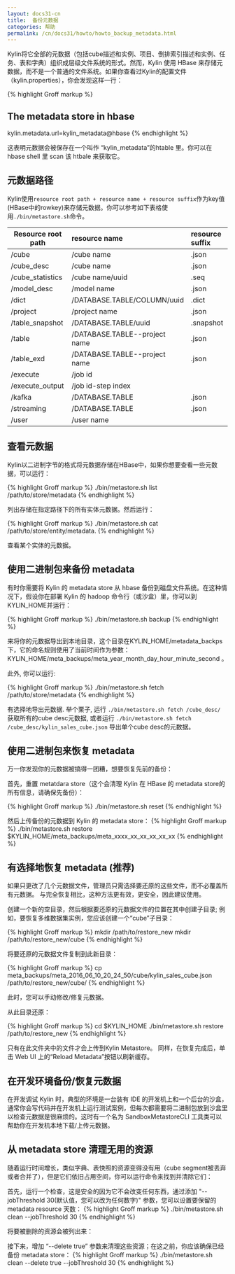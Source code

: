 ```yaml
---
layout: docs31-cn
title:  备份元数据
categories: 帮助
permalink: /cn/docs31/howto/howto_backup_metadata.html
---
```


Kylin将它全部的元数据（包括cube描述和实例、项目、倒排索引描述和实例、任务、表和字典）组织成层级文件系统的形式。然而，Kylin 使用 HBase 来存储元数据，而不是一个普通的文件系统。如果你查看过Kylin的配置文件（kylin.properties），你会发现这样一行：

{% highlight Groff markup %}
## The metadata store in hbase
kylin.metadata.url=kylin_metadata@hbase
{% endhighlight %}

这表明元数据会被保存在一个叫作 “kylin_metadata”的htable 里。你可以在 hbase shell 里 scan 该 htbale 来获取它。

## 元数据路径

Kylin使用`resource root path + resource name + resource suffix`作为key值(HBase中的rowkey)来存储元数据。你可以参考如下表格使用`./bin/metastore.sh`命令。
 
| Resource root path  | resource name         | resource suffix
| --------------------| :---------------------| :--------------|
| /cube               | /cube name            | .json |
| /cube_desc          | /cube name            | .json |
| /cube_statistics    | /cube name/uuid       | .seq |
| /model_desc         | /model name           | .json |
| /dict               | /DATABASE.TABLE/COLUMN/uuid | .dict |
| /project            | /project name         | .json |
| /table_snapshot     | /DATABASE.TABLE/uuid  | .snapshot |
| /table              | /DATABASE.TABLE--project name | .json |
| /table_exd          | /DATABASE.TABLE--project name | .json |
| /execute            | /job id               |  |
| /execute_output     | /job id-step index    |  |
| /kafka              | /DATABASE.TABLE       | .json |
| /streaming          | /DATABASE.TABLE       | .json |
| /user               | /user name            |  |

## 查看元数据

Kylin以二进制字节的格式将元数据存储在HBase中，如果你想要查看一些元数据，可以运行：

{% highlight Groff markup %}
./bin/metastore.sh list /path/to/store/metadata
{% endhighlight %}

列出存储在指定路径下的所有实体元数据。然后运行： 

{% highlight Groff markup %}
./bin/metastore.sh cat /path/to/store/entity/metadata.
{% endhighlight %}

查看某个实体的元数据。

## 使用二进制包来备份 metadata

有时你需要将 Kylin 的 metadata store 从 hbase 备份到磁盘文件系统。在这种情况下，假设你在部署 Kylin 的 hadoop 命令行（或沙盒）里，你可以到KYLIN_HOME并运行：

{% highlight Groff markup %}
./bin/metastore.sh backup
{% endhighlight %}

来将你的元数据导出到本地目录，这个目录在KYLIN_HOME/metadata_backps下，它的命名规则使用了当前时间作为参数：KYLIN_HOME/meta_backups/meta_year_month_day_hour_minute_second 。

此外, 你可以运行:

{% highlight Groff markup %}
./bin/metastore.sh fetch /path/to/store/metadata
{% endhighlight %}

有选择地导出元数据. 举个栗子, 运行 `./bin/metastore.sh fetch /cube_desc/` 获取所有的cube desc元数据, 或者运行 `./bin/metastore.sh fetch /cube_desc/kylin_sales_cube.json` 导出单个cube desc的元数据。

## 使用二进制包来恢复 metadata

万一你发现你的元数据被搞得一团糟，想要恢复先前的备份：

首先，重置 metatdara store（这个会清理 Kylin 在 HBase 的 metadata store的所有信息，请确保先备份）：

{% highlight Groff markup %}
./bin/metastore.sh reset
{% endhighlight %}

然后上传备份的元数据到 Kylin 的 metadata store：
{% highlight Groff markup %}
./bin/metastore.sh restore $KYLIN_HOME/meta_backups/meta_xxxx_xx_xx_xx_xx_xx
{% endhighlight %}

## 有选择地恢复 metadata (推荐)
如果只更改了几个元数据文件，管理员只需选择要还原的这些文件，而不必覆盖所有元数据。 与完全恢复相比，这种方法更有效，更安全，因此建议使用。

创建一个新的空目录，然后根据要还原的元数据文件的位置在其中创建子目录; 例如，要恢复多维数据集实例，您应该创建一个“cube”子目录：

{% highlight Groff markup %}
mkdir /path/to/restore_new
mkdir /path/to/restore_new/cube
{% endhighlight %}

将要还原的元数据文件复制到此新目录：

{% highlight Groff markup %}
cp meta_backups/meta_2016_06_10_20_24_50/cube/kylin_sales_cube.json /path/to/restore_new/cube/
{% endhighlight %}

此时，您可以手动修改/修复元数据。

从此目录还原：

{% highlight Groff markup %}
cd $KYLIN_HOME
./bin/metastore.sh restore /path/to/restore_new
{% endhighlight %}

只有在此文件夹中的文件才会上传到Kylin Metastore。 同样，在恢复完成后，单击 Web UI 上的“Reload Metadata”按钮以刷新缓存。

## 在开发环境备份/恢复元数据

在开发调试 Kylin 时，典型的环境是一台装有 IDE 的开发机上和一个后台的沙盒，通常你会写代码并在开发机上运行测试案例，但每次都需要将二进制包放到沙盒里以检查元数据是很麻烦的。这时有一个名为 SandboxMetastoreCLI 工具类可以帮助你在开发机本地下载/上传元数据。

## 从 metadata store 清理无用的资源
随着运行时间增长，类似字典、表快照的资源变得没有用（cube segment被丢弃或者合并了），但是它们依旧占用空间，你可以运行命令来找到并清除它们：

首先，运行一个检查，这是安全的因为它不会改变任何东西，通过添加 "--jobThreshold 30(默认值，您可以改为任何数字)" 参数，您可以设置要保留的 metadata resource 天数：
{% highlight Groff markup %}
./bin/metastore.sh clean --jobThreshold 30
{% endhighlight %}

将要被删除的资源会被列出来：

接下来，增加 “--delete true” 参数来清理这些资源；在这之前，你应该确保已经备份 metadata store：
{% highlight Groff markup %}
./bin/metastore.sh clean --delete true --jobThreshold 30
{% endhighlight %}
